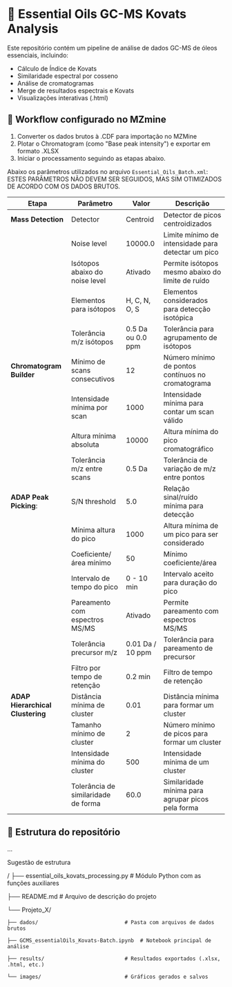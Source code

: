 # 🧪 Essential Oils GC-MS Kovats Analysis

Este repositório contém um pipeline de análise de dados GC-MS de óleos essenciais, incluindo:

- Cálculo de Índice de Kovats
- Similaridade espectral por cosseno
- Análise de cromatogramas
- Merge de resultados espectrais e Kovats
- Visualizações interativas (.html)

## 🚩 Workflow configurado no MZmine
1. Converter os dados brutos à .CDF para importação no MZMine
2. Plotar o Chromatogram (como "Base peak intensity") e exportar em formato .XLSX
3. Iniciar o processamento seguindo as etapas abaixo.

Abaixo os parâmetros utilizados no arquivo `Essential_Oils_Batch.xml`: ESTES PARÂMETROS NÃO DEVEM SER SEGUIDOS, MAS SIM OTIMIZADOS DE ACORDO COM OS DADOS BRUTOS.

| **Etapa**                   | **Parâmetro**                           | **Valor**                      | **Descrição**                                                   |
|-----------------------------|----------------------------------------|--------------------------------|-----------------------------------------------------------------|
| **Mass Detection**           | Detector                                | Centroid                       | Detector de picos centroidizados                                |
|                             | Noise level                             | 10000.0                        | Limite mínimo de intensidade para detectar um pico              |
|                             | Isótopos abaixo do noise level          | Ativado                        | Permite isótopos mesmo abaixo do limite de ruído               |
|                             | Elementos para isótopos                 | H, C, N, O, S                  | Elementos considerados para detecção isotópica                  |
|                             | Tolerância m/z isótopos                 | 0.5 Da ou 0.0 ppm            | Tolerância para agrupamento de isótopos                         |
| **Chromatogram Builder**     | Mínimo de scans consecutivos            | 12                             | Número mínimo de pontos contínuos no cromatograma               |
|                             | Intensidade mínima por scan              | 1000                           | Intensidade mínima para contar um scan válido                   |
|                             | Altura mínima absoluta                  | 10000                          | Altura mínima do pico cromatográfico                            |
|                             | Tolerância m/z entre scans              | 0.5 Da                         | Tolerância de variação de m/z entre pontos                      |
| **ADAP Peak Picking**:      | S/N threshold                           | 5.0                            | Relação sinal/ruído mínima para detecção                        |
|                             | Mínima altura do pico                   | 1000                           | Altura mínima de um pico para ser considerado                   |
|                             | Coeficiente/área mínimo                 | 50                             | Mínimo coeficiente/área                                        |
|                             | Intervalo de tempo do pico              | 0 - 10 min                     | Intervalo aceito para duração do pico                           |
|                             | Pareamento com espectros MS/MS          | Ativado                        | Permite pareamento com espectros MS/MS                          |
|                             | Tolerância precursor m/z                | 0.01 Da / 10 ppm               | Tolerância para pareamento de precursor                         |
|                             | Filtro por tempo de retenção            | 0.2 min                        | Filtro de tempo de retenção                                     |
| **ADAP Hierarchical Clustering**     | Distância mínima de cluster             | 0.01                           | Distância mínima para formar um cluster                         |
|                             | Tamanho mínimo de cluster               | 2                              | Número mínimo de picos para formar um cluster                   |
|                             | Intensidade mínima do cluster           | 500                            | Intensidade mínima de um cluster                                |
|                             | Tolerância de similaridade de forma     | 60.0                           | Similaridade mínima para agrupar picos pela forma               |
## 📂 Estrutura do repositório

...
 

Sugestão de estrutura

/
├── essential_oils_kovats_processing.py   # Módulo Python com as funções auxiliares

├── README.md                             # Arquivo de descrição do projeto

└── Projeto_X/

    ├── dados/                            # Pasta com arquivos de dados brutos
    
    ├── GCMS_essentialOils_Kovats-Batch.ipynb  # Notebook principal de análise
    
    ├── results/                          # Resultados exportados (.xlsx, .html, etc.)
    
    └── images/                           # Gráficos gerados e salvos


